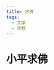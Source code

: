 ```yaml
---
title: 求佛
tags:
  - 文学
  - 转载
---
```

# 小平求佛


<script setup>
import MidiPlayer from './MidiPlayer.vue';
</script>

<MidiPlayer MidiUrl="/midis/求佛.mid" SongTitle="求佛.mid" key="求佛" />
